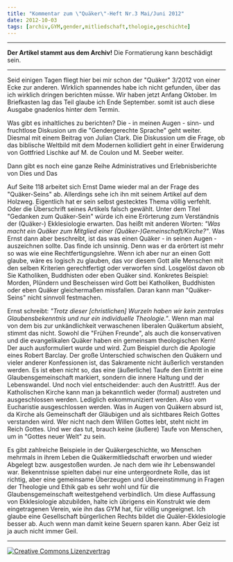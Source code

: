 ```yaml
---
title: "Kommentar zum \"Quäker\"-Heft Nr.3 Mai/Juni 2012"
date: 2012-10-03
tags: [archiv,GYM,gender,mitliedschaft,thologie,geschichte]
---
```

<hr><b>Der Artikel stammt aus dem Archiv!</b> Die Formatierung kann beschädigt sein.<hr>

<p>Seid einigen Tagen fliegt hier bei mir schon der "Quäker" 3/2012 von einer Ecke zur anderen. Wirklich spannendes habe ich nicht gefunden, über das ich wirklich dringen berichten müsse. Wir haben jetzt Anfang Oktober. Im Briefkasten lag das Teil glaube ich Ende September. somit ist auch diese Ausgabe gnadenlos hinter dem Termin. <p>

<p>Was gibt es inhaltliches zu berichten? Die - in meinen Augen - sinn- und fruchtlose Diskusion um die "Gendergerechte Sprache" geht weiter. Diesmal mit einem Beitrag von Julian Clark. Die Diskussion um die Frage, ob das biblische Weltbild mit dem Modernen kollidiert geht in einer Erwiderung von Gottfried Lischke auf M. de Coulon  und M. Seeber weiter.</p>

<p>Dann gibt es noch eine ganze Reihe Administratives und Erlebnisberichte von Dies und Das</p>

<p>Auf Seite 118 arbeitet sich Ernst Dame wieder mal an der Frage des "Quäker-Seins" ab. Allerdings sehe ich ihn mit seinem Artikel auf dem Holzweg. Eigentlich hat er sein selbst gestecktes Thema völlig verfehlt. Oder die Überschrift seines Artikels falsch gewählt. Unter dem Titel "Gedanken zum Quäker-Sein" würde ich eine Erörterung zum Verständnis der (Quäker-) Ekklesiologie erwarten. Das heißt mit anderen Worten: <i>"Was macht ein Quäker zum Mitglied einer (Quäker-)Gemeinschaft/Kirche?"</i>. Was Ernst dann aber beschreibt, ist das was einen Quäker - in seinen Augen - auszeichnen sollte. Das finde ich unsinnig. Denn was er da erörtert ist mehr so was wie eine Rechtfertigungslehre. Wenn ich aber nur an einen Gott glaube, wäre es logisch zu glauben, das vor diesem Gott alle Menschen mit den selben Kriterien gerechtfertigt oder verworfen sind. Losgelöst davon ob Sie Katholiken, Buddhisten oder eben Quäker sind. Konkretes Beispiel: Morden, Plündern und Bescheissen wird Gott bei Katholiken, Buddhisten oder eben Quäker gleichermaßen missfallen. Daran kann man "Quäker-Seins" nicht sinnvoll festmachen.</p>

<p>Ernst schreibt: <i>"Trotz dieser [christlichen] Wurzeln haben wir kein zentrales Glaubensbekenntnis und nur ein individuelle Theologie."</i>. Wenn man mal von dem bis zur unkändlichkeit verwaschenen liberalen Quäkertum absieht, stimmt das nicht. Sowohl die "Frühen Freunde", als auch die konservativen und die evangelikalen Quäker haben ein gemeinsam theologischen Kern! Der auch ausformuliert wurde und wird. Zum Beispiel durch die Apologie eines Robert Barclay. Der große Unterschied schwischen den Quäkern und vieler anderer Konfessionen ist, das Sakramente nicht äußerlich verstanden werden. Es ist eben nicht so, das eine (äußerliche) Taufe den Eintritt in eine Glaubensgemeinschaft markiert, sondern die innere Haltung und der Lebenswandel. Und noch viel entscheidender: auch den Austritt!!. Aus der Katholischen Kirche kann man ja bekanntlich weder (formal) austreten und ausgeschlossen werden. Lediglich exkommuniziert werden. Also vom  Eucharistie ausgeschlossen werden. Was in Augen von Quäkern absurd ist, da Kirche als Gemeinschaft der Gläubigen und als sichtbares Reich Gottes verstanden wird. Wer nicht nach dem Willen Gottes lebt, steht nicht im Reich Gottes. Und wer das tut, brauch keine (äußere) Taufe von Menschen, um in "Gottes neuer Welt" zu sein.</p>

<p>Es gibt zahlreiche Beispiele in der Quäkergeschichte, wo Menschen mehrmals in ihrem Leben die Quäkermitliedschaft erworben und wieder Abgelegt bzw. ausgestoßen wurden. Je nach dem wie ihr Lebenswandel war. Bekenntnisse spielten dabei nur eine untergeordnete Rolle, das ist richtig, aber eine gemeinsame Überzeugen und Übereinstimmung in Fragen der Theologie und Ethik gab es sehr wohl und für die Glaubensgemeinschaft weitestgehend verbindlich. Um diese Auffassung von Ekklesiologie abzubilden, halte ich übrigens ein Konstrukt wie dem eingetragenen Verein, wie ihn das GYM hat, für völlig ungeeignet. Ich glaube eine Gesellschaft bürgerlichen Rechts bildet die Quäler-Ekklesiologie besser ab. Auch wenn man damit keine Seuern sparen kann. Aber Geiz ist ja auch nicht immer Geil.</p>



<hr>
<a rel="license" href="http://creativecommons.org/licenses/by-sa/3.0/"><img alt="Creative Commons Lizenzvertrag" style="border-width:0" src="http://i.creativecommons.org/l/by-sa/3.0/88x31.png" /></a>
